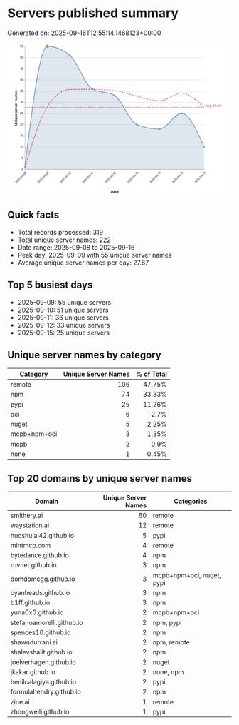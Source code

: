 # Servers published summary

Generated on: 2025-09-16T12:55:14.1468123+00:00

![Unique servers per day](servers-per-day.svg)

## Quick facts
- Total records processed: 319
- Total unique server names: 222
- Date range: 2025-09-08 to 2025-09-16
- Peak day: 2025-09-09 with 55 unique server names
- Average unique server names per day: 27.67

## Top 5 busiest days
- 2025-09-09: 55 unique servers
- 2025-09-10: 51 unique servers
- 2025-09-11: 36 unique servers
- 2025-09-12: 33 unique servers
- 2025-09-15: 25 unique servers

## Unique server names by category

| Category | Unique Server Names | % of Total |
|----------|---------------------:|-----------:|
| remote | 106 | 47.75% |
| npm | 74 | 33.33% |
| pypi | 25 | 11.26% |
| oci | 6 | 2.7% |
| nuget | 5 | 2.25% |
| mcpb+npm+oci | 3 | 1.35% |
| mcpb | 2 | 0.9% |
| none | 1 | 0.45% |

## Top 20 domains by unique server names

| Domain | Unique Server Names | Categories |
|--------|---------------------:|------------|
| smithery.ai | 60 | remote |
| waystation.ai | 12 | remote |
| huoshuiai42.github.io | 5 | pypi |
| mintmcp.com | 4 | remote |
| bytedance.github.io | 4 | npm |
| ruvnet.github.io | 3 | npm |
| domdomegg.github.io | 3 | mcpb+npm+oci, nuget, pypi |
| cyanheads.github.io | 3 | npm |
| b1ff.github.io | 3 | npm |
| yuna0x0.github.io | 2 | mcpb+npm+oci |
| stefanoamorelli.github.io | 2 | npm, pypi |
| spences10.github.io | 2 | npm |
| shawndurrani.ai | 2 | npm, remote |
| shalevshalit.github.io | 2 | npm |
| joelverhagen.github.io | 2 | nuget |
| jkakar.github.io | 2 | none, npm |
| henilcalagiya.github.io | 2 | pypi |
| formulahendry.github.io | 2 | npm |
| zine.ai | 1 | remote |
| zhongweili.github.io | 1 | pypi |
